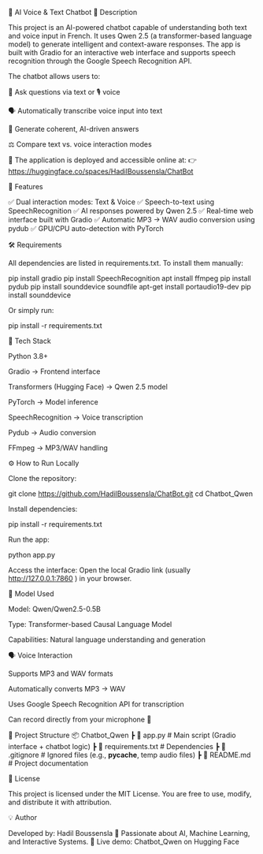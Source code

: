 🤖 AI Voice & Text Chatbot
📘 Description

This project is an AI-powered chatbot capable of understanding both text and voice input in French.
It uses Qwen 2.5 (a transformer-based language model) to generate intelligent and context-aware responses.
The app is built with Gradio for an interactive web interface and supports speech recognition through the Google Speech Recognition API.

The chatbot allows users to:

💬 Ask questions via text or 🎙️ voice

🗣️ Automatically transcribe voice input into text

🤖 Generate coherent, AI-driven answers

⚖️ Compare text vs. voice interaction modes

🚀 The application is deployed and accessible online at:
👉 https://huggingface.co/spaces/HadilBoussensla/ChatBot

🚀 Features

✅ Dual interaction modes: Text & Voice
✅ Speech-to-text using SpeechRecognition
✅ AI responses powered by Qwen 2.5
✅ Real-time web interface built with Gradio
✅ Automatic MP3 → WAV audio conversion using pydub
✅ GPU/CPU auto-detection with PyTorch

🛠️ Requirements

All dependencies are listed in requirements.txt.
To install them manually:

pip install gradio
pip install SpeechRecognition
apt install ffmpeg
pip install pydub
pip install sounddevice soundfile
apt-get install portaudio19-dev
pip install sounddevice


Or simply run:

pip install -r requirements.txt

🧩 Tech Stack

Python 3.8+

Gradio → Frontend interface

Transformers (Hugging Face) → Qwen 2.5 model

PyTorch → Model inference

SpeechRecognition → Voice transcription

Pydub → Audio conversion

FFmpeg → MP3/WAV handling

⚙️ How to Run Locally

Clone the repository:

git clone https://github.com/HadilBoussensla/ChatBot.git
cd Chatbot_Qwen


Install dependencies:

pip install -r requirements.txt


Run the app:

python app.py


Access the interface:
Open the local Gradio link (usually http://127.0.0.1:7860
) in your browser.

🧠 Model Used

Model: Qwen/Qwen2.5-0.5B

Type: Transformer-based Causal Language Model

Capabilities: Natural language understanding and generation

🗣️ Voice Interaction

Supports MP3 and WAV formats

Automatically converts MP3 → WAV

Uses Google Speech Recognition API for transcription

Can record directly from your microphone 🎤

📁 Project Structure
📦 Chatbot_Qwen
 ┣ 📜 app.py              # Main script (Gradio interface + chatbot logic)
 ┣ 📜 requirements.txt     # Dependencies
 ┣ 📜 .gitignore           # Ignored files (e.g., __pycache__, temp audio files)
 ┣ 📜 README.md            # Project documentation

🧾 License

This project is licensed under the MIT License.
You are free to use, modify, and distribute it with attribution.

💡 Author

Developed by: Hadil Boussensla
🎯 Passionate about AI, Machine Learning, and Interactive Systems.
🔗 Live demo: Chatbot_Qwen on Hugging Face

